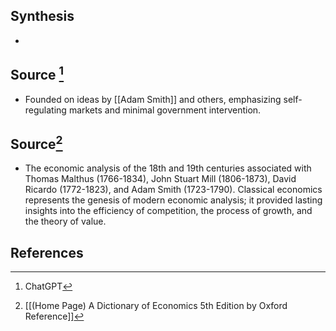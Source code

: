 ## Synthesis
- 
## Source [^1]
- Founded on ideas by [[Adam Smith]] and others, emphasizing self-regulating markets and minimal government intervention.

## Source[^2]
- The economic analysis of the 18th and 19th centuries associated with Thomas Malthus (1766-1834), John Stuart Mill (1806-1873), David Ricardo (1772-1823), and Adam Smith (1723-1790). Classical economics represents the genesis of modern economic analysis; it provided lasting insights into the efficiency of competition, the process of growth, and the theory of value.
## References

[^1]: ChatGPT
[^2]: [[(Home Page) A Dictionary of Economics 5th Edition by Oxford Reference]]